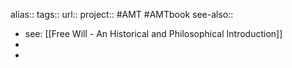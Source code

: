 alias::
tags::
url:: 
project:: #AMT #AMTbook 
see-also::

- see: [[Free Will - An Historical and Philosophical Introduction]]
-
-